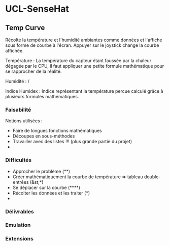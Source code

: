 # UCL-SenseHat

## Temp Curve
Récolte la température et l'humidité ambiantes comme données et l'affiche sous forme de courbe à l'écran. Appuyer sur le joystick change la courbe affichée.

Température : La température du capteur étant faussée par la chaleur dégagée par le CPU, il faut appliquer une petite formule mathématique pour se rapprocher de la réalité.

Humidité : /

Indice Humidex : Indice représentant la température percue calculé grâce à plusieurs formules mathématiques.

### Faisabilité
Notions utilisées :

* Faire de longues fonctions mathématiques
* Découpes en sous-méthodes
* Travailler avec des listes !!! (plus grande partie du projet)
*

### Difficultés
* Approcher le problème (&ast;&ast;)
* Créer mathématiquement la courbe de température => tableau double-entrées (&st;&ast;)
* Se déplacer sur la courbe (&ast;&ast;&ast;&ast;)
* Récolter les données et les traiter (&ast;)
*

### Délivrables

### Emulation

### Extensions
